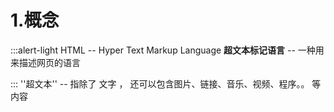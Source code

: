# 1.概念
:::alert-light
HTML -- Hyper Text Markup Language
**超文本标记语言** -- 一种用来描述网页的语言

::: 
''超文本''  --  指除了 文字 ， 还可以包含图片、链接、音乐、视频、程序。。 等内容

